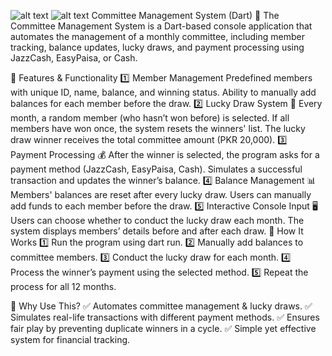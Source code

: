 ![alt text](one.PNG)
![alt text](two-1.PNG)
Committee Management System (Dart) 🎯
The Committee Management System is a Dart-based console application that automates the management of a monthly committee, including member tracking, balance updates, lucky draws, and payment processing using JazzCash, EasyPaisa, or Cash.

🔹 Features & Functionality
1️⃣ Member Management
Predefined members with unique ID, name, balance, and winning status.
Ability to manually add balances for each member before the draw.
2️⃣ Lucky Draw System 🎰
Every month, a random member (who hasn’t won before) is selected.
If all members have won once, the system resets the winners' list.
The lucky draw winner receives the total committee amount (PKR 20,000).
3️⃣ Payment Processing 💰
After the winner is selected, the program asks for a payment method (JazzCash, EasyPaisa, Cash).
Simulates a successful transaction and updates the winner’s balance.
4️⃣ Balance Management 📊
Members' balances are reset after every lucky draw.
Users can manually add funds to each member before the draw.
5️⃣ Interactive Console Input 🖥️
Users can choose whether to conduct the lucky draw each month.
The system displays members’ details before and after each draw.
🚀 How It Works
1️⃣ Run the program using dart run.
2️⃣ Manually add balances to committee members.
3️⃣ Conduct the lucky draw for each month.
4️⃣ Process the winner’s payment using the selected method.
5️⃣ Repeat the process for all 12 months.

📌 Why Use This?
✅ Automates committee management & lucky draws.
✅ Simulates real-life transactions with different payment methods.
✅ Ensures fair play by preventing duplicate winners in a cycle.
✅ Simple yet effective system for financial tracking.